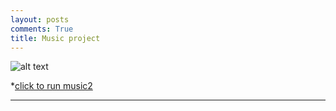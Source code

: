 ```yaml
---
layout: posts
comments: True
title: Music project
---
```



![alt text]({{pooria159.github.io}}\assets\images\music.jpg)


*[click to run music2](_layouts\music.html)



---

